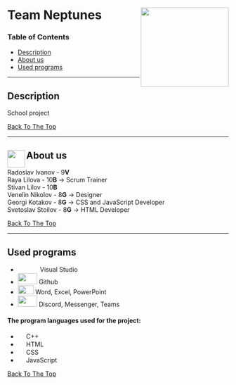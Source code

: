 # Team Neptunes<img align="right" width="200" height="180" src="" >



### Table of Contents


- [Description](#description)
- [About us](#about-us)
- [Used programs](#used-programs)

---

## Description


School project


[Back To The Top](#team-Neptunes)

---

## About us<img align="left" width="40" height="40" src="https://user-images.githubusercontent.com/56883533/110394059-70163f80-8074-11eb-97c2-18d7c168f05f.png" >


Radoslav Ivanov - 9**V**    
Raya Lilova - 10**B**  -> Scrum Trainer   
Stivan Lilov - 10**B**    
Venelin Nikolov - 8**G**  ->  Designer    
Georgi Kotakov - 8**G**  ->  CSS and JavaScript Developer  
Svetoslav Stoilov - 8**G**  ->  HTML Developer

[Back To The Top](#team-Neptunes)

---

## Used programs


- &nbsp; &nbsp; 	<img src="https://user-images.githubusercontent.com/56883533/109301809-1b3b2380-7841-11eb-9135-629053817cec.png" width="15px" height="15px"> &nbsp; &nbsp; Visual Studio 
- <img src="https://user-images.githubusercontent.com/56883533/109317992-fdc48480-7855-11eb-9cf0-c792a966ca66.png" width="44px" height="25px"> Github 
-	<img src="https://user-images.githubusercontent.com/56883533/109316804-a7a31180-7854-11eb-8fe9-a6092ca196e4.png" width="36px" height="20px"> Word, Excel, PowerPoint 
-	<img src="https://user-images.githubusercontent.com/56883533/109316818-ab369880-7854-11eb-8ed2-da60a5f73a42.png" width="44px" height="25px"> Discord, Messenger, Teams 
#### The program languages used for the project:

-   <img src="https://user-images.githubusercontent.com/56883533/107850857-59caea00-6e0e-11eb-95b1-95a6346e986d.png" width="15px" height="15px"> C++
-   <img src="https://user-images.githubusercontent.com/56883533/107851048-892e2680-6e0f-11eb-9d9c-3d5e36b1fcf4.png" width="15px" height="15px"> HTML
-   <img src="https://user-images.githubusercontent.com/56883533/107851050-8b908080-6e0f-11eb-918d-bc249e8c40a5.png" width="15px" height="15px"> CSS
-   <img src="https://user-images.githubusercontent.com/56883533/107851052-8df2da80-6e0f-11eb-8a92-f6b1d4405959.png" width="15px" height="15px"> JavaScript

 

[Back To The Top](#team-Neptunes)

